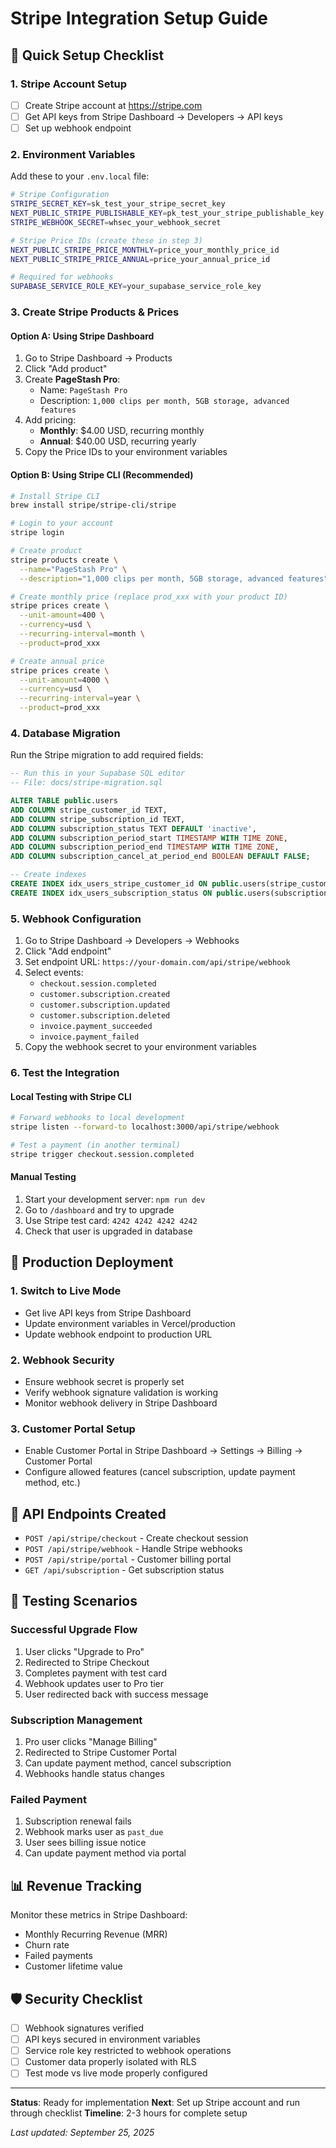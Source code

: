 # Stripe Integration Setup Guide

## 🎯 **Quick Setup Checklist**

### **1. Stripe Account Setup**
- [ ] Create Stripe account at https://stripe.com
- [ ] Get API keys from Stripe Dashboard → Developers → API keys
- [ ] Set up webhook endpoint

### **2. Environment Variables**
Add these to your `.env.local` file:

```bash
# Stripe Configuration
STRIPE_SECRET_KEY=sk_test_your_stripe_secret_key
NEXT_PUBLIC_STRIPE_PUBLISHABLE_KEY=pk_test_your_stripe_publishable_key
STRIPE_WEBHOOK_SECRET=whsec_your_webhook_secret

# Stripe Price IDs (create these in step 3)
NEXT_PUBLIC_STRIPE_PRICE_MONTHLY=price_your_monthly_price_id
NEXT_PUBLIC_STRIPE_PRICE_ANNUAL=price_your_annual_price_id

# Required for webhooks
SUPABASE_SERVICE_ROLE_KEY=your_supabase_service_role_key
```

### **3. Create Stripe Products & Prices**

#### **Option A: Using Stripe Dashboard**
1. Go to Stripe Dashboard → Products
2. Click "Add product"
3. Create **PageStash Pro**:
   - Name: `PageStash Pro`
   - Description: `1,000 clips per month, 5GB storage, advanced features`
4. Add pricing:
   - **Monthly**: $4.00 USD, recurring monthly
   - **Annual**: $40.00 USD, recurring yearly
5. Copy the Price IDs to your environment variables

#### **Option B: Using Stripe CLI (Recommended)**
```bash
# Install Stripe CLI
brew install stripe/stripe-cli/stripe

# Login to your account
stripe login

# Create product
stripe products create \
  --name="PageStash Pro" \
  --description="1,000 clips per month, 5GB storage, advanced features"

# Create monthly price (replace prod_xxx with your product ID)
stripe prices create \
  --unit-amount=400 \
  --currency=usd \
  --recurring-interval=month \
  --product=prod_xxx

# Create annual price
stripe prices create \
  --unit-amount=4000 \
  --currency=usd \
  --recurring-interval=year \
  --product=prod_xxx
```

### **4. Database Migration**
Run the Stripe migration to add required fields:

```sql
-- Run this in your Supabase SQL editor
-- File: docs/stripe-migration.sql

ALTER TABLE public.users 
ADD COLUMN stripe_customer_id TEXT,
ADD COLUMN stripe_subscription_id TEXT,
ADD COLUMN subscription_status TEXT DEFAULT 'inactive',
ADD COLUMN subscription_period_start TIMESTAMP WITH TIME ZONE,
ADD COLUMN subscription_period_end TIMESTAMP WITH TIME ZONE,
ADD COLUMN subscription_cancel_at_period_end BOOLEAN DEFAULT FALSE;

-- Create indexes
CREATE INDEX idx_users_stripe_customer_id ON public.users(stripe_customer_id);
CREATE INDEX idx_users_subscription_status ON public.users(subscription_status);
```

### **5. Webhook Configuration**
1. Go to Stripe Dashboard → Developers → Webhooks
2. Click "Add endpoint"
3. Set endpoint URL: `https://your-domain.com/api/stripe/webhook`
4. Select events:
   - `checkout.session.completed`
   - `customer.subscription.created`
   - `customer.subscription.updated`
   - `customer.subscription.deleted`
   - `invoice.payment_succeeded`
   - `invoice.payment_failed`
5. Copy the webhook secret to your environment variables

### **6. Test the Integration**

#### **Local Testing with Stripe CLI**
```bash
# Forward webhooks to local development
stripe listen --forward-to localhost:3000/api/stripe/webhook

# Test a payment (in another terminal)
stripe trigger checkout.session.completed
```

#### **Manual Testing**
1. Start your development server: `npm run dev`
2. Go to `/dashboard` and try to upgrade
3. Use Stripe test card: `4242 4242 4242 4242`
4. Check that user is upgraded in database

## 🚀 **Production Deployment**

### **1. Switch to Live Mode**
- Get live API keys from Stripe Dashboard
- Update environment variables in Vercel/production
- Update webhook endpoint to production URL

### **2. Webhook Security**
- Ensure webhook secret is properly set
- Verify webhook signature validation is working
- Monitor webhook delivery in Stripe Dashboard

### **3. Customer Portal Setup**
- Enable Customer Portal in Stripe Dashboard → Settings → Billing → Customer Portal
- Configure allowed features (cancel subscription, update payment method, etc.)

## 🔧 **API Endpoints Created**

- `POST /api/stripe/checkout` - Create checkout session
- `POST /api/stripe/webhook` - Handle Stripe webhooks
- `POST /api/stripe/portal` - Customer billing portal
- `GET /api/subscription` - Get subscription status

## 🎯 **Testing Scenarios**

### **Successful Upgrade Flow**
1. User clicks "Upgrade to Pro"
2. Redirected to Stripe Checkout
3. Completes payment with test card
4. Webhook updates user to Pro tier
5. User redirected back with success message

### **Subscription Management**
1. Pro user clicks "Manage Billing"
2. Redirected to Stripe Customer Portal
3. Can update payment method, cancel subscription
4. Webhooks handle status changes

### **Failed Payment**
1. Subscription renewal fails
2. Webhook marks user as `past_due`
3. User sees billing issue notice
4. Can update payment method via portal

## 📊 **Revenue Tracking**

Monitor these metrics in Stripe Dashboard:
- Monthly Recurring Revenue (MRR)
- Churn rate
- Failed payments
- Customer lifetime value

## 🛡️ **Security Checklist**

- [ ] Webhook signatures verified
- [ ] API keys secured in environment variables
- [ ] Service role key restricted to webhook operations
- [ ] Customer data properly isolated with RLS
- [ ] Test mode vs live mode properly configured

---

**Status**: Ready for implementation
**Next**: Set up Stripe account and run through checklist
**Timeline**: 2-3 hours for complete setup

*Last updated: September 25, 2025*
